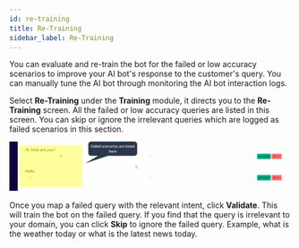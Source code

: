 ```yaml
---
id: re-training
title: Re-Training
sidebar_label: Re-Training
---
```


You can evaluate and re-train the bot for the failed or low accuracy scenarios to improve your AI bot's response to the customer's query. You can manually tune the AI bot through monitoring the AI bot interaction logs. 

Select **Re-Training**  under the **Training** module, it directs you to the **Re-Training** screen. All the failed or low accuracy queries are listed in this screen. You can skip or ignore the irrelevant queries which are logged as failed scenarios in this section. 

![](assets\cw_019.gif)

Once you map a failed query with the relevant intent, click **Validate**. This will train the bot on the failed query. If you find that the query is irrelevant to your domain, you can click **Skip** to ignore the failed query. Example, what is the weather today or what is the latest news today.